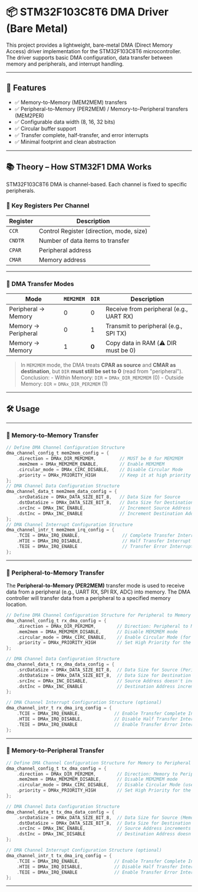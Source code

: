 # 📦 STM32F103C8T6 DMA Driver (Bare Metal)

This project provides a lightweight, bare-metal DMA (Direct Memory Access) driver implementation for the STM32F103C8T6 microcontroller. The driver supports basic DMA configuration, data transfer between memory and peripherals, and interrupt handling.

---

## 🚀 Features

- ✅ Memory-to-Memory (MEM2MEM) transfers
- ✅ Peripheral-to-Memory (PER2MEM) / Memory-to-Peripheral transfers (MEM2PER)
- ✅ Configurable data width (8, 16, 32 bits)
- ✅ Circular buffer support
- ✅ Transfer complete, half-transfer, and error interrupts
- ✅ Minimal footprint and clean abstraction

---

## 📚 Theory – How STM32F1 DMA Works

STM32F103C8T6 DMA is channel-based. Each channel is fixed to specific peripherals.

### 🧠 Key Registers Per Channel

| Register     | Description                                 |
|--------------|---------------------------------------------|
| `CCR`        | Control Register (direction, mode, size)    |
| `CNDTR`      | Number of data items to transfer            |
| `CPAR`       | Peripheral address                          |
| `CMAR`       | Memory address                              |

---

### 🔁 DMA Transfer Modes

| Mode                  | `MEM2MEM` | `DIR` | Description                      |
|-----------------------|-----------|-------|----------------------------------|
| Peripheral → Memory   | 0         | 0     | Receive from peripheral (e.g., UART RX) |
| Memory → Peripheral   | 0         | 1     | Transmit to peripheral (e.g., SPI TX)   |
| Memory → Memory       | 1         | **0** | Copy data in RAM (⚠️ DIR must be 0)     |

> In `MEM2MEM` mode, the DMA treats **CPAR as source** and **CMAR as destination**, but `DIR` **must still be set to 0** (read from "peripheral").
> Conclusion:
    - Within Memory: `DIR` = `DMAx_DIR_MEM2MEM` (0)
    - Outside Memory: `DIR` = `DMAx_DIR_PER2MEM` (1)

---

## 🛠️ Usage

---

### 📌 Memory-to-Memory Transfer

```c
// Define DMA Channel Configuration Structure
dma_channel_config_t mem2mem_config = {
    .direction = DMAx_DIR_MEM2MEM,         // MUST be 0 for MEM2MEM
    .mem2mem = DMAx_MEM2MEM_ENABLE,        // Enable MEM2MEM
    .circular_mode = DMAx_CIRC_DISABLE,    // Disable Circular Mode
    .priority = DMAx_PRIORITY_HIGH         // Keep it at high priority
};
// DMA Channel Data Configuration Structure
dma_channel_data_t mem2mem_data_config = {
    .srcDataSize = DMAx_DATA_SIZE_BIT_8,   // Data Size for Source
    .dstDataSize = DMAx_DATA_SIZE_BIT_8,   // Data Size for Destination
    .srcInc = DMAx_INC_ENABLE,             // Increment Source Address
    .dstInc = DMAx_INC_ENABLE              // Increment Destination Address
};
// DMA Channel Interrupt Configuration Structure
dma_channel_intr_t mem2mem_irq_config = {
    .TCIE = DMAx_IRQ_ENABLE,                // Complete Transfer Interrupt Enable
    .HTIE = DMAx_IRQ_DISABLE,               // Half Transfer Interrupt Enable
    .TEIE = DMAx_IRQ_ENABLE                 // Transfer Error Interrupt Enable
};
```

---

### 📌 Peripheral-to-Memory Transfer

The **Peripheral-to-Memory (PER2MEM)** transfer mode is used to receive data from a peripheral (e.g., UART RX, SPI RX, ADC) into memory. The DMA controller will transfer data from a peripheral to a specified memory location.

```c
// Define DMA Channel Configuration Structure for Peripheral to Memory (e.g., UART RX)
dma_channel_config_t rx_dma_config = {
    .direction = DMAx_DIR_PER2MEM,        // Direction: Peripheral to Memory
    .mem2mem = DMAx_MEM2MEM_DISABLE,      // Disable MEM2MEM mode
    .circular_mode = DMAx_CIRC_ENABLE,    // Enable Circular Mode (for continuous RX)
    .priority = DMAx_PRIORITY_HIGH        // Set High Priority for the DMA transfer
};

// DMA Channel Data Configuration Structure
dma_channel_data_t rx_dma_data_config = {
    .srcDataSize = DMAx_DATA_SIZE_BIT_8,  // Data Size for Source (Peripheral)
    .dstDataSize = DMAx_DATA_SIZE_BIT_8,  // Data Size for Destination (Memory)
    .srcInc = DMAx_INC_DISABLE,           // Source Address doesn't increment (fixed peripheral address)
    .dstInc = DMAx_INC_ENABLE             // Destination Address increments (memory)
};

// DMA Channel Interrupt Configuration Structure (optional)
dma_channel_intr_t rx_dma_irq_config = {
    .TCIE = DMAx_IRQ_ENABLE,             // Enable Transfer Complete Interrupt
    .HTIE = DMAx_IRQ_DISABLE,            // Disable Half Transfer Interrupt
    .TEIE = DMAx_IRQ_ENABLE              // Enable Transfer Error Interrupt
};
```

---

### 📌 Memory-to-Peripheral Transfer

```c
// Define DMA Channel Configuration Structure for Memory to Peripheral (e.g., UART TX)
dma_channel_config_t tx_dma_config = {
    .direction = DMAx_DIR_PER2MEM,        // Direction: Memory to Peripheral
    .mem2mem = DMAx_MEM2MEM_DISABLE,      // Disable MEM2MEM mode
    .circular_mode = DMAx_CIRC_DISABLE,   // Disable Circular Mode (used for single-shot transfer)
    .priority = DMAx_PRIORITY_HIGH        // Set High Priority for the DMA transfer
};

// DMA Channel Data Configuration Structure
dma_channel_data_t tx_dma_data_config = {
    .srcDataSize = DMAx_DATA_SIZE_BIT_8,  // Data Size for Source (Memory)
    .dstDataSize = DMAx_DATA_SIZE_BIT_8,  // Data Size for Destination (Peripheral)
    .srcInc = DMAx_INC_ENABLE,            // Source Address increments (memory)
    .dstInc = DMAx_INC_DISABLE            // Destination Address doesn't increment (fixed peripheral address)
};

// DMA Channel Interrupt Configuration Structure (optional)
dma_channel_intr_t tx_dma_irq_config = {
    .TCIE = DMAx_IRQ_ENABLE,             // Enable Transfer Complete Interrupt
    .HTIE = DMAx_IRQ_DISABLE,            // Disable Half Transfer Interrupt
    .TEIE = DMAx_IRQ_ENABLE              // Enable Transfer Error Interrupt
};
```

---
